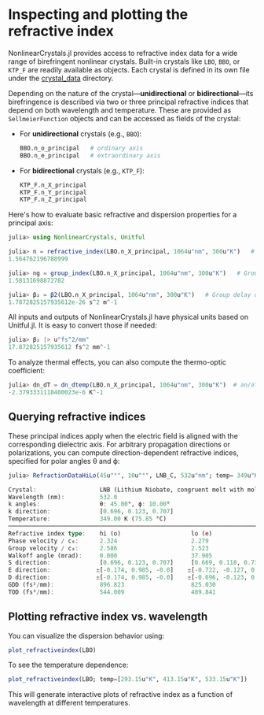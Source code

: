 # Inspecting and plotting the refractive index

NonlinearCrystals.jl provides access to refractive index data for a wide range of birefringent nonlinear crystals. Built-in crystals like `LBO`, `BBO`, or `KTP_F` are readily available as objects. Each crystal is defined in its own file under the [crystal_data](https://github.com/martinkosch/NonlinearCrystals.jl/tree/main/src/crystal_data) directory.

Depending on the nature of the crystal—**unidirectional** or **bidirectional**—its birefringence is described via two or three principal refractive indices that depend on both wavelength and temperature. These are provided as `SellmeierFunction` objects and can be accessed as fields of the crystal:

- For **unidirectional** crystals (e.g., `BBO`):
  ```julia
  BBO.n_o_principal   # ordinary axis
  BBO.n_e_principal   # extraordinary axis
  ```

- For **bidirectional** crystals (e.g., `KTP_F`):
  ```julia
  KTP_F.n_X_principal
  KTP_F.n_Y_principal
  KTP_F.n_Z_principal
  ```

Here's how to evaluate basic refractive and dispersion properties for a principal axis:

```julia
julia> using NonlinearCrystals, Unitful

julia> n = refractive_index(LBO.n_X_principal, 1064u"nm", 300u"K")   # Refractive index for polarization along the principal X axis at 1064 nm and 300 K
1.564762196788999

julia> ng = group_index(LBO.n_X_principal, 1064u"nm", 300u"K")   # Group index
1.58131698872782

julia> β₂ = β2(LBO.n_X_principal, 1064u"nm", 300u"K")   # Group delay dispersion (GDD)
1.7872825157935612e-26 s^2 m^-1
```

All inputs and outputs of NonlinearCrystals.jl have physical units based on Unitful.jl. It is easy to convert those if needed:

```julia
julia> β₂ |> u"fs^2/mm"
17.872825157935612 fs^2 mm^-1
``` 

To analyze thermal effects, you can also compute the thermo-optic coefficient:
```julia
julia> dn_dT = dn_dtemp(LBO.n_X_principal, 1064u"nm", 300u"K")  # ∂n/∂T at 1064 nm and 300 K
-2.3793331118400023e-6 K^-1
```

## Querying refractive indices

These principal indices apply when the electric field is aligned with the corresponding dielectric axis. For arbitrary propagation directions or polarizations, you can compute direction-dependent refractive indices, specified for polar angles θ and ϕ:
```julia
julia> RefractionDataHiLo(45u"°", 10u"°", LNB_C, 532u"nm"; temp= 349u"K")

Crystal:                  LNB (Lithium Niobate, congruent melt with mole ratio Li/Nb 0.946)
Wavelength (nm):          532.0
k angles:                 θ: 45.00°, ϕ: 10.00°
k direction:              [0.696, 0.123, 0.707]    
Temperature:              349.00 K (75.85 °C)
───────────────────────────────────────────────────────────────────────────
Refractive index type:    hi (o)                    lo (e)                   
Phase velocity / c₀:      2.324                     2.279                    
Group velocity / c₀:      2.586                     2.523                    
Walkoff angle (mrad):     0.000                     37.905                   
S direction:              [0.696, 0.123, 0.707]     [0.669, 0.118, 0.733]    
E direction:             ±[-0.174, 0.985, -0.0]    ±[-0.722, -0.127, 0.68]  
D direction:             ±[-0.174, 0.985, -0.0]    ±[-0.696, -0.123, 0.707] 
GDD (fs²/mm):             896.823                   825.030                  
TOD (fs³/mm):             544.009                   489.841
```

## Plotting refractive index vs. wavelength
You can visualize the dispersion behavior using:
```julia
plot_refractiveindex(LBO) 
```

To see the temperature dependence:
```julia
plot_refractiveindex(LBO; temp=[293.15u"K", 413.15u"K", 533.15u"K"])
```
This will generate interactive plots of refractive index as a function of wavelength at different temperatures.